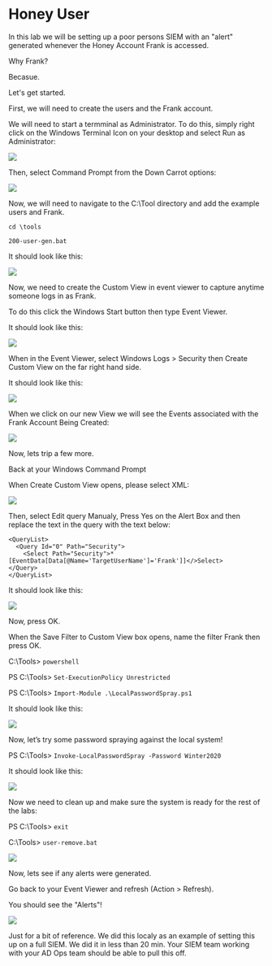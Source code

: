 
# Honey User

In this lab we will be setting up a poor persons SIEM with an "alert" generated whenever the Honey Account Frank is accessed.

Why Frank?

Becasue.

Let's get started.

First, we will need to create the users and the Frank account.

We will need to start a termminal as Administrator.  To do this, simply right click on the Windows Terminal Icon on your desktop and select Run as Administrator:

![](attachment\Clipboard_2021-03-12-11-06-15.png)

Then, select Command Prompt from the Down Carrot options:

![](attachment\Clipboard_2021-03-12-11-13-35.png)

Now, we will need to navigate to the C:\Tool directory and add the example users and Frank.

`cd \tools`

`200-user-gen.bat`

It should look like this:

![](attachment\Clipboard_2021-03-12-11-15-23.png)

Now, we need to create the Custom View in event viewer to capture anytime someone logs in as Frank.

To do this click the Windows Start button then type Event Viewer.

It should look like this:

![](attachment\Clipboard_2021-03-12-11-16-35.png)

When in the Event Viewer, select Windows Logs > Security then Create Custom View on the far right hand side.

It should look like this:

![](attachment\Clipboard_2021-03-12-11-18-15.png)

When we click on our new View we will see the Events associated with the Frank Account Being Created:

![](attachment\Clipboard_2021-03-12-11-24-20.png)

Now, lets trip a few more.

Back at your Windows Command Prompt


When Create Custom View opens, please select XML:

![](attachment\Clipboard_2021-03-12-11-19-02.png)

Then, select Edit query Manualy, Press Yes on the Alert Box and then replace the text in the query with the text below:
~~~~~~
<QueryList>
  <Query Id="0" Path="Security">
    <Select Path="Security">* [EventData[Data[@Name='TargetUserName']='Frank']]</>Select>
</Query>
</QueryList>
~~~~~~
It should look like this:

![](attachment\Clipboard_2021-03-12-11-21-57.png)

Now, press OK.

When the Save Filter to Custom View box opens, name the filter Frank then press OK.

C:\Tools> `powershell`

PS C:\Tools> `Set-ExecutionPolicy Unrestricted`

PS C:\Tools> `Import-Module .\LocalPasswordSpray.ps1`

It should look like this:

![](attachment\Clipboard_2021-03-12-11-29-00.png)

Now, let’s try some password spraying against the local system!


PS C:\Tools> `Invoke-LocalPasswordSpray -Password Winter2020`

It should look like this:

![](attachment\Clipboard_2021-03-12-11-29-49.png)

Now we need to clean up and make sure the system is ready for the rest of the labs:

PS C:\Tools> `exit`

C:\Tools> `user-remove.bat`

![](attachment\Clipboard_2021-03-12-11-30-08.png)

Now, lets see if any alerts were generated.

Go back to your Event Viewer and refresh (Action > Refresh).

You should see the "Alerts"!

![](attachment\Clipboard_2021-03-12-11-32-18.png)

Just for a bit of reference.  We did this localy as an example of setting this up on a full SIEM.  We did it in less than 20 min.  Your SIEM team working with your AD Ops team should be able to pull this off.
 

